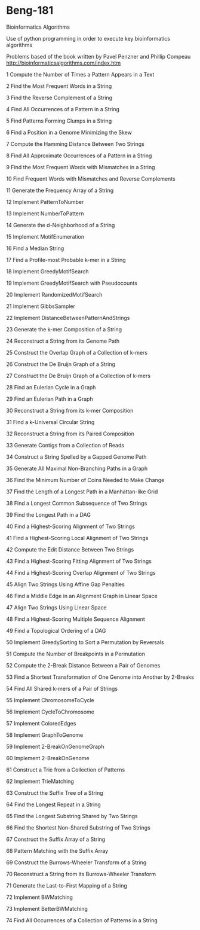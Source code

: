 # Beng-181
Bioinformatics Algorithms 

Use of python programming in order to execute key bioinformatics algorithms 

Problems based of the book written by Pavel Penzner and Phillip Compeau 
http://bioinformaticsalgorithms.com/index.htm

1	Compute the Number of Times a Pattern Appears in a Text	

2	Find the Most Frequent Words in a String

3	Find the Reverse Complement of a String	

4	Find All Occurrences of a Pattern in a String	

5	Find Patterns Forming Clumps in a String

6	Find a Position in a Genome Minimizing the Skew	

7	Compute the Hamming Distance Between Two Strings

8	Find All Approximate Occurrences of a Pattern in a String	

9	Find the Most Frequent Words with Mismatches in a String

10	Find Frequent Words with Mismatches and Reverse Complements

11	Generate the Frequency Array of a String	

12	Implement PatternToNumber	

13	Implement NumberToPattern	

14	Generate the d-Neighborhood of a String	

15	Implement MotifEnumeration

16	Find a Median String

17	Find a Profile-most Probable k-mer in a String	

18	Implement GreedyMotifSearch	

19	Implement GreedyMotifSearch with Pseudocounts	

20	Implement RandomizedMotifSearch	 

21	Implement GibbsSampler	 

22	Implement DistanceBetweenPatternAndStrings	

23	Generate the k-mer Composition of a String	

24	Reconstruct a String from its Genome Path

25	Construct the Overlap Graph of a Collection of k-mers

26	Construct the De Bruijn Graph of a String	

27	Construct the De Bruijn Graph of a Collection of k-mers	

28	Find an Eulerian Cycle in a Graph	

29	Find an Eulerian Path in a Graph

30	Reconstruct a String from its k-mer Composition	

31	Find a k-Universal Circular String	

32	Reconstruct a String from its Paired Composition

33	Generate Contigs from a Collection of Reads	

34	Construct a String Spelled by a Gapped Genome Path	

35	Generate All Maximal Non-Branching Paths in a Graph	

36	Find the Minimum Number of Coins Needed to Make Change	

37	Find the Length of a Longest Path in a Manhattan-like Grid	

38	Find a Longest Common Subsequence of Two Strings	

39	Find the Longest Path in a DAG		 

40	Find a Highest-Scoring Alignment of Two Strings	

41	Find a Highest-Scoring Local Alignment of Two Strings

42	Compute the Edit Distance Between Two Strings	

43	Find a Highest-Scoring Fitting Alignment of Two Strings	

44	Find a Highest-Scoring Overlap Alignment of Two Strings	

45	Align Two Strings Using Affine Gap Penalties	

46	Find a Middle Edge in an Alignment Graph in Linear Space

47	Align Two Strings Using Linear Space	 

48	Find a Highest-Scoring Multiple Sequence Alignment

49	Find a Topological Ordering of a DAG	

50	Implement GreedySorting to Sort a Permutation by Reversals	

51	Compute the Number of Breakpoints in a Permutation	

52	Compute the 2-Break Distance Between a Pair of Genomes	

53	Find a Shortest Transformation of One Genome into Another by 2-Breaks

54	Find All Shared k-mers of a Pair of Strings	

55	Implement ChromosomeToCycle

56	Implement CycleToChromosome	

57	Implement ColoredEdges	

58	Implement GraphToGenome	

59	Implement 2-BreakOnGenomeGraph

60	Implement 2-BreakOnGenome	 

61	Construct a Trie from a Collection of Patterns	

62	Implement TrieMatching	

63	Construct the Suffix Tree of a String	

64	Find the Longest Repeat in a String	

65	Find the Longest Substring Shared by Two Strings

66	Find the Shortest Non-Shared Substring of Two Strings

67	Construct the Suffix Array of a String		

68	Pattern Matching with the Suffix Array	

69	Construct the Burrows-Wheeler Transform of a String		

70	Reconstruct a String from its Burrows-Wheeler Transform		

71	Generate the Last-to-First Mapping of a String	

72	Implement BWMatching		

73	Implement BetterBWMatching	

74	Find All Occurrences of a Collection of Patterns in a String	
